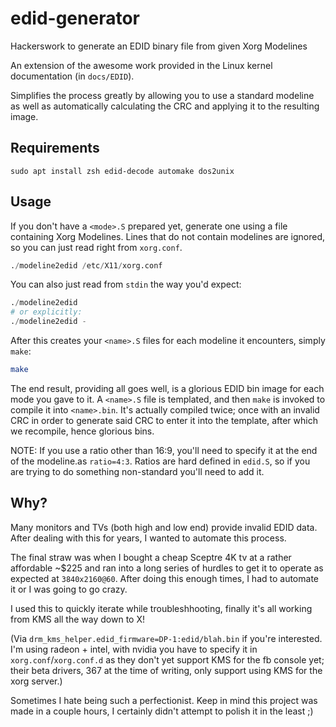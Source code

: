 edid-generator
==============

Hackerswork to generate an EDID binary file from given Xorg Modelines

An extension of the awesome work provided in the Linux kernel documentation (in `docs/EDID`).

Simplifies the process greatly by allowing you to use a standard modeline as well as automatically calculating the CRC
and applying it to the resulting image.

Requirements
------------

```
sudo apt install zsh edid-decode automake dos2unix
```

Usage
-----

If you don't have a `<mode>.S` prepared yet, generate one using a file containing Xorg Modelines. Lines that do not
contain modelines are ignored, so you can just read right from `xorg.conf`.

```s
./modeline2edid /etc/X11/xorg.conf
```

You can also just read from `stdin` the way you'd expect:

```s
./modeline2edid
# or explicitly:
./modeline2edid -
```

After this creates your `<name>.S` files for each modeline it encounters, simply `make`:

```sh
make
```

The end result, providing all goes well, is a glorious EDID bin image for each mode you gave to it. A `<name>.S` file
is templated, and then `make` is invoked to compile it into `<name>.bin`. It's actually compiled twice; once with an
invalid CRC in order to generate said CRC to enter it into the template, after which we recompile, hence glorious bins.

NOTE: If you use a ratio other than 16:9, you'll need to specify it at the end of the modeline.as `ratio=4:3`.
Ratios are hard defined in `edid.S`, so if you are trying to do something non-standard you'll need to add it.

Why?
----

Many monitors and TVs (both high and low end) provide invalid EDID data. After dealing with this for years, I wanted to
automate this process.

The final straw was when I bought a cheap Sceptre 4K tv at a rather affordable ~$225 and ran into a long series of hurdles to get it to operate
as expected at `3840x2160@60`. After doing this enough times, I had to automate it or I was going to go crazy.

I used this to quickly iterate while troubleshhooting, finally it's all working from KMS all the way down to X!

(Via `drm_kms_helper.edid_firmware=DP-1:edid/blah.bin` if you're interested. I'm using radeon + intel, with nvidia you
have to specify it in `xorg.conf`/`xorg.conf.d` as they don't yet support KMS for the fb console yet; their beta
drivers, 367 at the time of writing, only support using KMS for the xorg server.)

Sometimes I hate being such a perfectionist. Keep in mind this project was made in a couple hours, I certainly didn't
attempt to polish it in the least ;)
